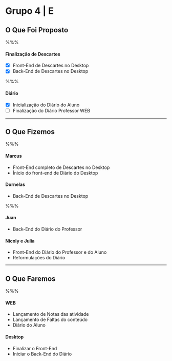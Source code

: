 # Grupo 4 | E

## O Que Foi Proposto

%%%

#### Finalização de Descartes

- [X] Front-End de Descartes no Desktop
- [X] Back-End de Descartes no Desktop

%%%

#### Diário

- [X] Inicialização do Diário do Aluno
- [ ] Finalização do Diário Professor WEB

---

## O Que Fizemos

%%%

#### Marcus

* Front-End completo de Descartes no Desktop
* Ínicio do front-end de Diário do Desktop

#### Dornelas

* Back-End de Descartes no Desktop

%%%

#### Juan

* Back-End do Diário do Professor

#### Nicoly e Julia

* Front-End do Diário do Professor e do Aluno
* Reformulações do Diário

---

## O Que Faremos

%%%

#### WEB

* Lançamento de Notas das atividade
* Lançamento de Faltas do conteúdo
* Diário do Aluno

#### Desktop

* Finalizar o Front-End
* Iniciar o Back-End do Diário